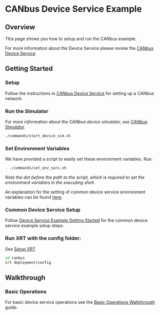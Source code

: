 # CANbus Device Service Example

## Overview

This page shows you how to setup and run the CANbus example.

For more information about the Device Service please review the [CANbus Device Service](https://docs.iotechsys.com/edge-xrt21/device-service-components/canbus-device-service-component.html)

## Getting Started

### **Setup**

Follow the instructions in [CANbus Device Service](https://docs.iotechsys.com/edge-xrt21/device-service-components/canbus-device-service-component.html) for setting up a CANbus network.


### **Run the Simulator**

*For more information about the CANbus device simulator, see [CANbus Simulator](https://docs.iotechsys.com/edge-xrt21/simulators/canbus/overview.html).*

```bash
./commands/start_device_sim.sh
```

### **Set Environment Variables**

We have provided a script to easily set these environment variables. Run:
```bash
. ./commands/set_env_vars.sh
```
*Note the dot before the path to the script, which is required to set the environment variables in the executing shell.*

An explanation for the setting of common device service environment variables can be found [here](../interactive-walkthrough/ds-getting-started-common.md#Device-service-configuration-setup).

### **Common Device Service Setup**

Follow [Device Service Example Getting Started](../interactive-walkthrough/ds-getting-started-common.md) for the common device service example setup steps.

### **Run XRT with the config folder:**

See [Setup XRT](../interactive-walkthrough/setup-xrt.md)

```bash
cd canbus
xrt deployment/config
```
## Walkthrough

### Basic Operations 

For basic device service operations see the [Basic Operations Walkthrough](../interactive-walkthrough/basic-operations.md) guide.
